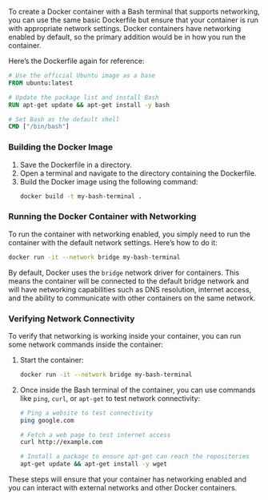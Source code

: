 To create a Docker container with a Bash terminal that supports networking, you can use the same basic Dockerfile but ensure that your container is run with appropriate network settings. Docker containers have networking enabled by default, so the primary addition would be in how you run the container.

Here’s the Dockerfile again for reference:

```dockerfile
# Use the official Ubuntu image as a base
FROM ubuntu:latest

# Update the package list and install Bash
RUN apt-get update && apt-get install -y bash

# Set Bash as the default shell
CMD ["/bin/bash"]
```

### Building the Docker Image

1. Save the Dockerfile in a directory.
2. Open a terminal and navigate to the directory containing the Dockerfile.
3. Build the Docker image using the following command:
   ```bash
   docker build -t my-bash-terminal .
   ```

### Running the Docker Container with Networking

To run the container with networking enabled, you simply need to run the container with the default network settings. Here’s how to do it:

```bash
docker run -it --network bridge my-bash-terminal
```

By default, Docker uses the `bridge` network driver for containers. This means the container will be connected to the default bridge network and will have networking capabilities such as DNS resolution, internet access, and the ability to communicate with other containers on the same network.

### Verifying Network Connectivity

To verify that networking is working inside your container, you can run some network commands inside the container:

1. Start the container:
   ```bash
   docker run -it --network bridge my-bash-terminal
   ```

2. Once inside the Bash terminal of the container, you can use commands like `ping`, `curl`, or `apt-get` to test network connectivity:

   ```bash
   # Ping a website to test connectivity
   ping google.com

   # Fetch a web page to test internet access
   curl http://example.com

   # Install a package to ensure apt-get can reach the repositories
   apt-get update && apt-get install -y wget
   ```

These steps will ensure that your container has networking enabled and you can interact with external networks and other Docker containers.
